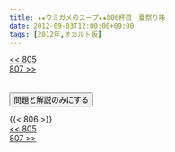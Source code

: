 ```yaml
---
title: ★★ウミガメのスープ★★806杯目　夏祭り味
date: 2012-09-03T12:00:00+09:00
tags: [2012年,オカルト板]
---
```

<div class="th_left"><a href="../805"><< 805</a></div>
<div class="th_right"><a href="../807">807 >></a></div>
<br><br>
<script src="../../js/cupsoup.js"></script>
<form>
<input type="button" value="問題と解説のみにする" onClick="toggleCupsoup()">
</form>
{{< 806 >}}
<div class="th_left"><a href="../805"><< 805</a></div>
<div class="th_right"><a href="../807">807 >></a></div>
